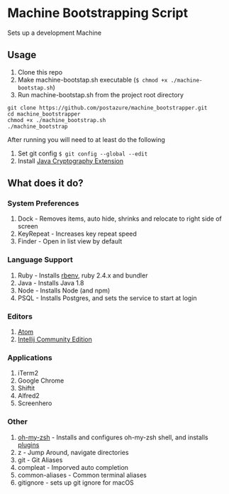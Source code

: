 # Machine Bootstrapping Script
Sets up a development Machine

## Usage
1. Clone this repo
1. Make machine-bootstap.sh executable (`$ chmod +x ./machine-bootstap.sh`)
1. Run machine-bootstap.sh from the project root directory

```terminal
git clone https://github.com/postazure/machine_bootstrapper.git
cd machine_bootstrapper
chmod +x ./machine_bootstrap.sh
./machine_bootstrap
```

After running you will need to at least do the following
  1. Set git config `$ git config --global --edit`
  1. Install [Java Cryptography Extension](http://www.oracle.com/technetwork/java/javase/downloads/jce8-download-2133166.html)


## What does it do?
### System Preferences
1. Dock - Removes items, auto hide, shrinks and relocate to right side of screen
1. KeyRepeat - Increases key repeat speed
1. Finder - Open in list view by default

### Language Support
1. Ruby - Installs [rbenv](https://github.com/rbenv/rbenv), ruby 2.4.x and bundler
1. Java - Installs Java 1.8
1. Node - Installs Node (and npm)
1. PSQL - Installs Postgres, and sets the service to start at login

### Editors
1. [Atom](https://atom.io/)
1. [Intellij Community Edition](https://www.jetbrains.com/idea/)

### Applications
1. iTerm2
1. Google Chrome
1. Shiftit
1. Alfred2
1. Screenhero

### Other
1. [oh-my-zsh](https://github.com/robbyrussell/oh-my-zsh) - Installs and configures oh-my-zsh shell, and installs [plugins](https://github.com/robbyrussell/oh-my-zsh/wiki/Plugins)
  1. z - Jump Around, navigate directories
  1. git - Git Aliases
  1. compleat - Imporved auto completion
  1. common-aliases - Common terminal aliases
1. gitignore - sets up git ignore for macOS
